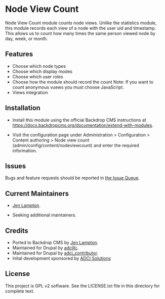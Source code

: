 Node View Count
======================

Node View Count module counts node views. Unlike the statistics module, this
module records each view of a node with the user uid and timestamp. This allows
us to count how many times the same person viewed node by day, week, or month.


Features
---------

* Choose which node types
* Choose which display modes
* Choose which user roles
* Choose how the module should record the count
  Note: If you want to count anonymous vuews you must choose JavaScript.
* Views integration



Installation <!-- This section is required. -->
------------

- Install this module using the official Backdrop CMS instructions at
  https://docs.backdropcms.org/documentation/extend-with-modules.

- Visit the configuration page under Administration > Configuration > Content
  authoring > Node view count (admin/config/content/nodeviewcount) and enter the required information.


Issues <!-- This section is required. -->
------

Bugs and feature requests should be reported in [the Issue Queue](https://github.com/backdrop-contrib/foo-project/issues).


Current Maintainers <!-- This section is required. -->
-------------------

- [Jen Lampton](https://github.com/jenlampton).
<!-- You may also wish to add: -->
- Seeking additional maintainers.


Credits <!-- This section is required. -->
-------

- Ported to Backdrop CMS by [Jen Lampton](https://github.com/jenlampton).
- Maintained for Drupal by [adcillc](https://www.drupal.org/u/adcillc).
- Maintained for Drupal by [adci_contributor](https://www.drupal.org/u/adci_contributor).
- Inital development sponsored by [ADCI Solutions](https://www.drupal.org/adci-solutions)


License <!-- This section is required. -->
-------

This project is GPL v2 software.
See the LICENSE.txt file in this directory for complete text.


